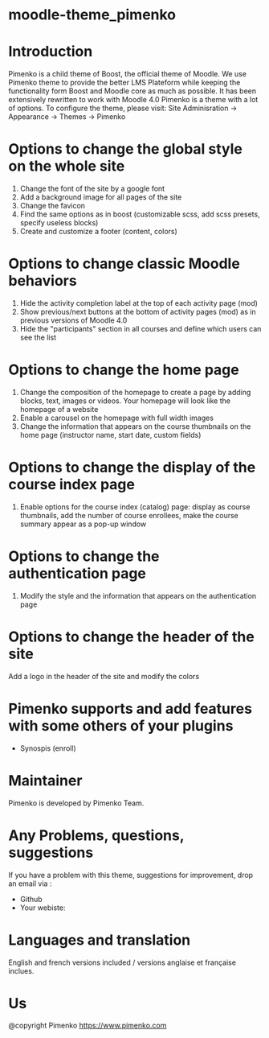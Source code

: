 # moodle-theme_pimenko

Introduction
============
Pimenko is a child theme of Boost, the official theme of Moodle. We use Pimenko theme to provide the better LMS Plateform while keeping the functionality form Boost and Moodle core as much as possible. It has been extensively rewritten to work with Moodle 4.0
Pimenko is a theme with a lot of options. To configure the theme, please visit: Site Adminisration -> Appearance -> Themes -> Pimenko


Options to change the global style on the whole site
============
1. Change the font of the site by a google font
2. Add a background image for all pages of the site
3. Change the favicon
4. Find the same options as in boost (customizable scss, add scss presets, specify useless blocks)
5. Create and customize a footer (content, colors)

Options to change classic Moodle behaviors
============
1. Hide the activity completion label at the top of each activity page (mod)
2. Show previous/next buttons at the bottom of activity pages (mod) as in previous versions of Moodle 4.0
3. Hide the "participants" section in all courses and define which users can see the list

Options to change the home page
============
1. Change the composition of the homepage to create a page by adding blocks, text, images or videos. Your homepage will look like the homepage of a website
2. Enable a carousel on the homepage with full width images
3. Change the information that appears on the course thumbnails on the home page (instructor name, start date, custom fields)

Options to change the display of the course index page
============
1. Enable options for the course index (catalog) page: display as course thumbnails, add the number of course enrollees, make the course summary appear as a pop-up window


Options to change the authentication page
============
1. Modify the style and the information that appears on the authentication page


Options to change the header of the site
============
Add a logo in the header of the site and modify the colors


Pimenko supports and add features with some others of your plugins
============
- Synospis (enroll)


Maintainer
============
Pimenko is developed by Pimenko Team.


Any Problems, questions, suggestions
===================
If you have a problem with this theme, suggestions for improvement, drop an email via :
- Github
- Your webiste:


Languages and translation
===================
English and french versions included / versions anglaise et française inclues.


Us
==
@copyright Pimenko https://www.pimenko.com
